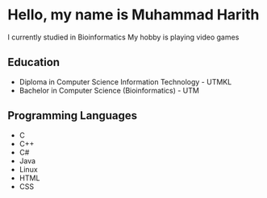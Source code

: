 # **Hello, my name is Muhammad Harith**
I currently studied in Bioinformatics
My hobby is playing video games

## **Education**
- Diploma in Computer Science Information Technology - UTMKL
- Bachelor in Computer Science (Bioinformatics) - UTM

## **Programming Languages**
- C
- C++
- C#
- Java
- Linux
- HTML
- CSS

